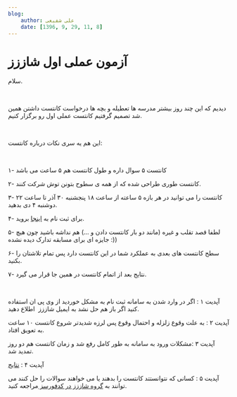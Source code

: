 ```yaml
---
blog:
    author: علی شفیعی
    date: [1396, 9, 29, 11, 8]
---
```

# آزمون عملی اول شاززز

<div class="cnt">
<p>سلام.</p>
<p><br/></p>
<p>دیدیم که این چند روز بیشتر مدرسه ها تعطیله و بچه ها درخواست کانتست داشتن همین شد تصمیم گرفتیم کانتست عملی اول رو برگزار کنیم.</p>
<p><br/></p>
<p>این هم یه سری نکات درباره کانتست:</p>
<p><br/></p>
<p>۱- کانتست ۵ سوال داره و طول کانتست هم ۵ ساعت می باشد</p>
<p>۲- کانتست طوری طراحی شده که از همه ی سطوح بتونن توش شرکت کنند.</p>
<p>۳- کانتست را می توانید در هر بازه ۵ ساعته از ساعت ۱۸ پنجشنبه ۳۰ آذر تا ساعت ۲۲ دوشنبه ۴ دی بدهید.</p>
<p>۴- برای ثبت نام به <a href="http://shaazzz.tk/">اینجا</a> بروید.</p>
<p>۵- لطفا قصد تقلب و غیره (مانند دو بار کانتست دادن و ...) هم نداشه باشید چون هیچ جایزه ای برای مسابقه تدارک دیده نشده :))</p>
<p>۶- سطح کانتست های بعدی به عملکرد شما در این کانتست دارد پس تمام تلاشتان را بکنید.</p>
<p>۷- نتایج بعد از اتمام کانتست در همین جا قرار می گیرد.</p>
<p><br/></p>
<p>آپدیت ۱ : اگر در وارد شدن به سامانه ثبت نام به مشکل خوردید از وی پی ان استفاده کنید اگر باز هم حل نشد به ایمیل شاززز  اطلاع دهید.</p>
<p>آپدیت ۲ : به علت وقوع زلزله و احتمال وقوع پس لرزه شدیدتر شروع کانتست ۱۰ ساعت به تعویق افتاد.</p>
<p>آپدیت ۳ :‌مشکلات ورود به سامانه به طور کامل رفع شد و زمان کانتست هم دو روز تمدید شد.</p>
<p>آپدیت ۴ :‌ <a href="http://s8.picofile.com/file/8315224484/Ranking.html.html" target="_blank">نتایج</a></p>
<p>آپدیت ۵ :‌ کسانی که نتوانستتد کانتست را بدهند یا می خواهند سوالات را حل کنند می توانند به <a href="http://codeforces.com/group/W2YvE0cOoh/contests" target="_blank">گروه شاززز در کدفورسز </a>مراجعه کنید.</p>
</div>
